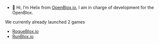 - 👋 Hi, I’m Helix from [OpenBlox.io](https://openblox.io/), I am in charge of development for the OpenBlox.

We currently already launched 2 games
- [RogueBlox.io](https://rogueblox.io/)
- [RunBlox.io](https://runblox.io/)
